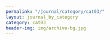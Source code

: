 ```yaml
---
permalink: "/journal/category/cat03/"
layout: journal_by_category
category: cat03
header-img: img/archive-bg.jpg
---
```


